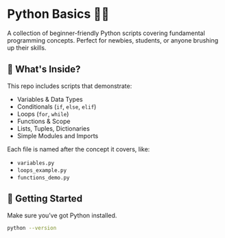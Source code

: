 # Python Basics 🧠🐍

A collection of beginner-friendly Python scripts covering fundamental programming concepts. Perfect for newbies, students, or anyone brushing up their skills.

## 🧾 What's Inside?

This repo includes scripts that demonstrate:

- Variables & Data Types
- Conditionals (`if`, `else`, `elif`)
- Loops (`for`, `while`)
- Functions & Scope
- Lists, Tuples, Dictionaries
- Simple Modules and Imports


Each file is named after the concept it covers, like:
- `variables.py`
- `loops_example.py`
- `functions_demo.py`

## 🚀 Getting Started

Make sure you’ve got Python installed.

```bash
python --version
